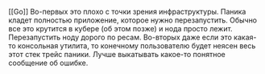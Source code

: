 [[Go]]
Во-первых это плохо с точки зрения инфраструктуры. Паника кладет полностью приложение, которое нужно перезапустить. Обычно все это крутится в кубере (об этом позже) и нода просто лежит. Перезапустить ноду дорого по ресам. Во-вторых даже если это какая-то консольная утилита, то конечному пользователю будет неясен весь этот стек трейс паники. Лучше выкатывать какое-то понятное сообщение об ошибке.